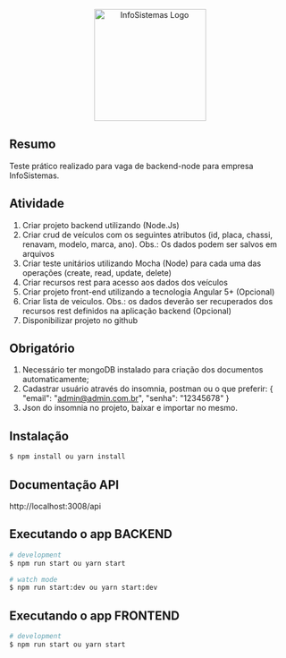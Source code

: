 <p align="center">
  <a href="https://user-images.githubusercontent.com/49397996/188907876-43346ace-bc3f-45b8-b127-67571da118df.png" target="blank"><img src="https://www.infosistemas.com.br/wp-content/themes/infosistemas/assets/images/logo.png" width="200" alt="InfoSistemas Logo" /></a>
</p>

## Resumo
Teste prático realizado para vaga de backend-node para empresa InfoSistemas.


## Atividade

1. Criar projeto backend utilizando (Node.Js)
2. Criar crud de veículos com os seguintes atributos (id, placa, chassi, renavam, modelo, marca, ano). Obs.: Os dados podem ser salvos em arquivos
3. Criar teste unitários utilizando Mocha (Node) para cada uma das operações (create, read, update, delete)
4. Criar recursos rest para acesso aos dados dos veículos
5. Criar projeto front-end utilizando a tecnologia Angular 5+ (Opcional)
6. Criar lista de veiculos. Obs.: os dados deverão ser recuperados dos recursos rest definidos na aplicação backend (Opcional)
7. Disponibilizar projeto no github

## Obrigatório
1. Necessário ter mongoDB instalado para criação dos documentos automaticamente;
2. Cadastrar usuário através do insomnia, postman ou o que preferir: { "email": "admin@admin.com.br", "senha": "12345678" }
3. Json do insomnia no projeto, baixar e importar no mesmo.

## Instalação

```bash
$ npm install ou yarn install
```

## Documentação API
http://localhost:3008/api

## Executando o app BACKEND

```bash
# development
$ npm run start ou yarn start

# watch mode
$ npm run start:dev ou yarn start:dev
```

## Executando o app FRONTEND

```bash
# development
$ npm run start ou yarn start
